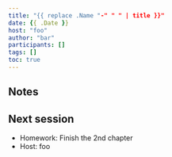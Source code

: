 ```yaml
---
title: "{{ replace .Name "-" " " | title }}"
date: {{ .Date }}
host: "foo"
author: "bar"
participants: []
tags: []
toc: true
---
```


## Notes


## Next session

- Homework: Finish the 2nd chapter
- Host: foo
